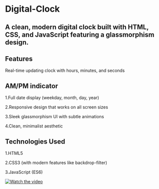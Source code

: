 # Digital-Clock
## A clean, modern digital clock built with HTML, CSS, and JavaScript featuring a glassmorphism design.

## Features
Real-time updating clock with hours, minutes, and seconds

## AM/PM indicator

1.Full date display (weekday, month, day, year)

2.Responsive design that works on all screen sizes

3.Sleek glassmorphism UI with subtle animations

4.Clean, minimalist aesthetic

## Technologies Used
1.HTML5

2.CSS3 (with modern features like backdrop-filter)

3.JavaScript (ES6)

[![Watch the video]( https://shubh637.github.io/Digital-Clock/)]( https://shubh637.github.io/Digital-Clock/)
